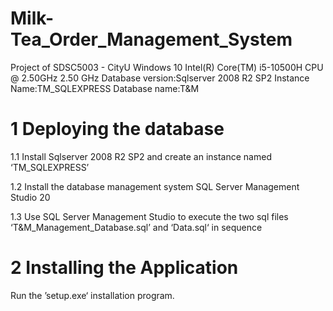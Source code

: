 # Milk-Tea_Order_Management_System
Project of SDSC5003 - CityU
Windows 10 Intel(R) Core(TM) i5-10500H CPU @ 2.50GHz 2.50 GHz
Database version:Sqlserver 2008 R2 SP2
Instance Name:TM_SQLEXPRESS
Database name:T&M

# 1 Deploying the database
1.1 Install Sqlserver 2008 R2 SP2 and create an instance named ‘TM_SQLEXPRESS’

1.2 Install the database management system SQL Server Management Studio 20

1.3 Use SQL Server Management Studio to execute the two sql files ‘T&M_Management_Database.sql’ and ‘Data.sql‘ in sequence

# 2 Installing the Application
Run the ’setup.exe‘ installation program.
